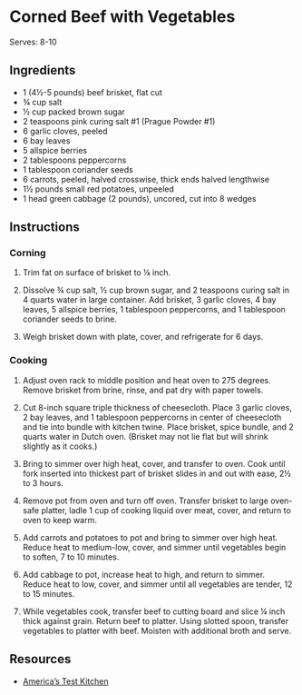 # Corned Beef with Vegetables

Serves: 8-10

## Ingredients

* 1 (4½-5 pounds) beef brisket, flat cut
* ¾ cup salt
* ½ cup packed brown sugar
* 2 teaspoons pink curing salt #1 (Prague Powder #1)
* 6 garlic cloves, peeled
* 6 bay leaves
* 5 allspice berries
* 2 tablespoons peppercorns
* 1 tablespoon coriander seeds
* 6 carrots, peeled, halved crosswise, thick ends halved lengthwise
* 1½ pounds small red potatoes, unpeeled
* 1 head green cabbage (2 pounds), uncored, cut into 8 wedges

## Instructions

### Corning

1. Trim fat on surface of brisket to ⅛ inch.

2. Dissolve ¾ cup salt, ½ cup brown sugar, and 2 teaspoons curing salt in 4 quarts water in large container. Add brisket, 3 garlic cloves, 4 bay leaves, 5 allspice berries, 1 tablespoon peppercorns, and 1 tablespoon coriander seeds to brine.

3. Weigh brisket down with plate, cover, and refrigerate for 6 days.

### Cooking

1. Adjust oven rack to middle position and heat oven to 275 degrees. Remove brisket from brine, rinse, and pat dry with paper towels.

2. Cut 8-inch square triple thickness of cheesecloth. Place 3 garlic cloves, 2 bay leaves, and 1 tablespoon peppercorns in center of cheesecloth and tie into bundle with kitchen twine. Place brisket, spice bundle, and 2 quarts water in Dutch oven. (Brisket may not lie flat but will shrink slightly as it cooks.)

3. Bring to simmer over high heat, cover, and transfer to oven. Cook until fork inserted into thickest part of brisket slides in and out with ease, 2½ to 3 hours.

4. Remove pot from oven and turn off oven. Transfer brisket to large oven-safe platter, ladle 1 cup of cooking liquid over meat, cover, and return to oven to keep warm.

5. Add carrots and potatoes to pot and bring to simmer over high heat. Reduce heat to medium-low, cover, and simmer until vegetables begin to soften, 7 to 10 minutes.

6. Add cabbage to pot, increase heat to high, and return to simmer. Reduce heat to low, cover, and simmer until all vegetables are tender, 12 to 15 minutes.

7. While vegetables cook, transfer beef to cutting board and slice ¼ inch thick against grain. Return beef to platter. Using slotted spoon, transfer vegetables to platter with beef. Moisten with additional broth and serve.

## Resources

* [America’s Test Kitchen](https://www.americastestkitchen.com/recipes/8721-home-corned-beef-with-vegetables)
